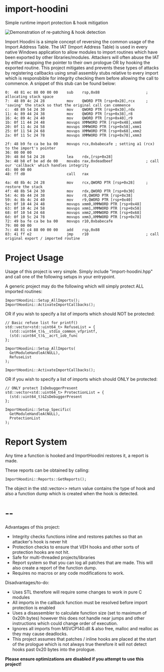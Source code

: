 # import-hoodini
Simple runtime import protection &amp; hook mitigation

![Demonstration of re-patching & hook detection](https://github.com/sofneo/import-hoodini/blob/main/importhoodini.gif)

Import Hoodini is a simple concept of reversing the common usage of the Import Address Table.
The IAT (Import Address Table) is used in every native Windows application to allow modules to import routines which have been exported by other libraries/modules. Attackers will often abuse the IAT by either swapping the pointer to their own prologue OR by hooking the exported routine. This project mitigates and prevents these types of attacks by registering callbacks using small assembly stubs relative to every import which is responsbible for integrity checking them before allowing the call to commence. A snippet of this stub can be found below:
```
0:  48 81 ec 88 00 00 00    sub    rsp,0x88                     ; allocating stack space
7:  48 89 4c 24 28          mov    QWORD PTR [rsp+0x28],rcx     ; 'saving' the stack so that the original call can commence
c:  48 89 54 24 30          mov    QWORD PTR [rsp+0x30],rdx
11: 4c 89 44 24 38          mov    QWORD PTR [rsp+0x38],r8
16: 4c 89 4c 24 40          mov    QWORD PTR [rsp+0x40],r9
1b: 0f 11 44 24 48          movups XMMWORD PTR [rsp+0x48],xmm0
20: 0f 11 4c 24 58          movups XMMWORD PTR [rsp+0x58],xmm1
25: 0f 11 54 24 68          movups XMMWORD PTR [rsp+0x68],xmm2
2a: 0f 11 5c 24 78          movups XMMWORD PTR [rsp+0x78],xmm3
    
2f: 48 b9 fe ca be ba 00    movups rcx,0xbabecafe ; setting a1 (rcx) to the import's pointer
36: 00 00 00
39: 48 8d 54 24 28          lea    rdx,[rsp+0x28]
3e: 48 b8 ef be ad de 00    movabs rax,0xdeadbeef               ; call our 'callback' which handles integrity
45: 00 00 00
48: ff d0                   call   rax                        
		
4a: 48 8b 4c 24 28          mov    rcx,QWORD PTR [rsp+0x28]     ; restore the stack
4f: 48 8b 54 24 30          mov    rdx,QWORD PTR [rsp+0x30]
54: 4c 8b 44 24 38          mov    r8,QWORD PTR [rsp+0x38]
59: 4c 8b 4c 24 40          mov    r9,QWORD PTR [rsp+0x40]
5e: 0f 10 44 24 48          movups xmm0,XMMWORD PTR [rsp+0x48]
63: 0f 10 4c 24 58          movups xmm1,XMMWORD PTR [rsp+0x58]
68: 0f 10 54 24 68          movups xmm2,XMMWORD PTR [rsp+0x68]
6d: 0f 10 5c 24 78          movups xmm3,XMMWORD PTR [rsp+0x78]
72: 49 ba fe ca be ba 00    movups r10,0xbabecafe
79: 00 00 00
7c: 48 81 c4 88 00 00 00    add    rsp,0x88                  
83: 41 ff e2                jmp    r10                          ; call original export / imported routine
```




# Project Usage
Usage of this project is very simple. Simply include "import-hoodini.hpp" and call one of the following setups in your entrypoint.

A generic project may do the following which will simply protect ALL imported routines:
```
ImportHoodini::Setup_AllImports();
ImportHoodini::ActivateImportCallbacks();
```

OR if you wish to specify a list of imports which should NOT be protected:
```
// Basic refuse list for printf()
std::vector<std::uint64_t> RefuseList = {
  (std::uint64_t)&__stdio_common_vfprintf,
  (std::uint64_t)&__acrt_iob_func
};

ImportHoodini::Setup_AllImports(
  GetModuleHandleA(NULL),
  RefuseList
);

ImportHoodini::ActivateImportCallbacks();
```

OR if you wish to specify a list of imports which should ONLY be protected:
```
// ONLY protect IsDebuggerPresent
std::vector<std::uint64_t> ProtectionList = {
  (std::uint64_t)&IsDebuggerPresent
};

ImportHoodini::Setup_Specific(
  GetModuleHandleA(NULL),
  ProtectionList
);
```




# Report System
Any time a function is hooked and ImportHoodini restores it, a report is made. 

These reports can be obtained by calling:
```
ImportHoodini::Reports::GetReports();
```

The object in the std::vector<> return value contains the type of hook and also a function dump which is created when the hook is detected.




# --
Advantages of this project:
- Integrity checks functions inline and restores patches so that an attacker's hook is never hit
- Protection checks to ensure that VEH hooks and other sorts of protection hooks are not hit.
- Safe for multi-threaded projects/libraries
- Report system so that you can log all patches that are made. This will also create a report of the function dump. 
- Requires no macros or any code modifications to work.

Disadvantages/to-do:
- Uses STL therefore will require some changes to work in pure C modules 
- All imports in the callback function must be resolved before import protection is enabled
- Uses a disassembler to calculate function size (set to maximum of 0x20h bytes) however this does not handle near jumps and other instructions which could change order of execution.
- Ignores all imports from MSVCP140.dll & also free, malloc and realloc as they may cause deadlocks.
- This project assumes that patches / inline hooks are placed at the start of the prologue which is not always true therefore it will not detect hooks past 0x20 bytes into the prologue.

**Please ensure optimizations are disabled if you attempt to use this project!**
